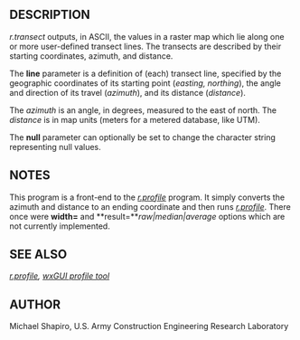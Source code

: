 
## DESCRIPTION

*r.transect* outputs, in ASCII, the values in a raster map
which lie along one or more user-defined transect lines.
The transects are described by their starting coordinates,
azimuth, and distance.

The **line** parameter is a definition of (each) transect line,
specified by the geographic coordinates of its starting point (*easting,
northing*), the angle and direction of its travel (*azimuth*),
and its distance (*distance*).

The *azimuth* is an angle, in degrees, measured to
the east of north. The *distance* is in map units
(meters for a metered database, like UTM).

The **null** parameter can optionally be set to change the character
string representing null values.

## NOTES

This program is a front-end to the *[r.profile](r.profile.html)* program. It simply converts the
azimuth and distance to an ending coordinate and then runs *[r.profile](r.profile.html)*.
There once were **width=** and **result=***raw|median|average*
options which are not currently implemented.

## SEE ALSO

*[r.profile](r.profile.html),
[wxGUI profile tool](wxGUI.html)*

## AUTHOR

Michael Shapiro, U.S. Army Construction Engineering Research Laboratory

